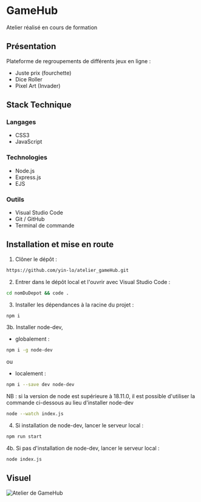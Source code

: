 # GameHub

Atelier réalisé en cours de formation

## Présentation

Plateforme de regroupements de différents jeux en ligne :

- Juste prix (fourchette)
- Dice Roller
- Pixel Art (Invader)

## Stack Technique

### Langages

- CSS3
- JavaScript

### Technologies

- Node.js
- Express.js
- EJS

### Outils

- Visual Studio Code
- Git / GitHub
- Terminal de commande

## Installation et mise en route

1. Clôner le dépôt :

```bash
https://github.com/yin-lo/atelier_gameHub.git
```

2. Entrer dans le dépôt local et l'ouvrir avec Visual Studio Code :

```bash
cd nomDuDepot && code .
```

3. Installer les dépendances à la racine du projet :

```bash
npm i
```

3b. Installer node-dev,

- globalement :

```bash
npm i -g node-dev
```

ou

- localement :

```bash
npm i --save dev node-dev
```

NB : si la version de node est supérieure à 18.11.0, il est possible d'utiliser la commande ci-dessous au lieu d'installer node-dev

```bash
node --watch index.js
```

4. Si installation de node-dev, lancer le serveur local : 

```bash
npm run start
```

4b. Si pas d'installation de node-dev, lancer le serveur local : 

```bash
node index.js
```

## Visuel

![Atelier de GameHub]()
